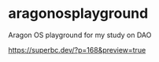 # aragonosplayground
Aragon OS playground for my study on DAO

https://superbc.dev/?p=168&preview=true
